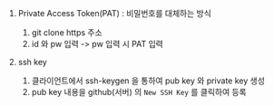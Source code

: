 1. Private Access Token(PAT) : 비밀번호를 대체하는 방식
   1) git clone https 주소
   2) id 와 pw 입력 -> pw 입력 시 PAT 입력
   
2. ssh key
   1) 클라이언트에서 ssh-keygen 을 통하여 pub key 와 private key 생성
   2) pub key 내용을 github(서버) 의 `New SSH Key` 를 클릭하여 등록
